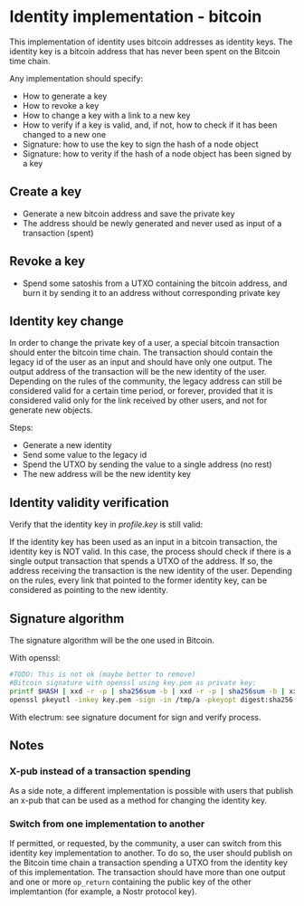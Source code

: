 # Identity implementation - bitcoin
This implementation of identity uses bitcoin addresses as identity keys. The identity key is a bitcoin address that has never been spent on the Bitcoin time chain.

Any implementation should specify:
* How to generate a key
* How to revoke a key
* How to change a key with a link to a new key
* How to verify if a key is valid, and, if not, how to check if it has been changed to a new one
* Signature: how to use the key to sign the hash of a node object
* Signature: how to verity if the hash of a node object has been signed by a key

## Create a key
* Generate a new bitcoin address and save the private key
* The address should be newly generated and never used as input of a transaction (spent)

## Revoke a key
* Spend some satoshis from a UTXO containing the bitcoin address, and burn it by sending it to an address without corresponding private key

## Identity key change
In order to change the private key of a user, a special bitcoin transaction should enter the bitcoin time chain. The transaction should contain the legacy id of the user as an input and should have only one output. The output address of the transaction will be the new identity of the user. Depending on the rules of the community, the legacy address can still be considered valid for a certain time period, or forever, provided that it is considered valid only for the link received by other users, and not for generate new objects.

Steps:

* Generate a new identity
* Send some value to the legacy id
* Spend the UTXO by sending the value to a single address (no rest)
* The new address will be the new identity key

## Identity validity verification
Verify that the identity key in _profile.key_ is still valid:

If the identity key has been used as an input in a bitcoin transaction, the identity key is NOT valid. In this case, the process should check if there is a single output transaction that spends a UTXO of the address. If so, the address receiving the transaction is the new identity of the user. Depending on the rules, every link that pointed to the former identity key, can be considered as pointing to the new identity.

## Signature algorithm
The signature algorithm will be the one used in Bitcoin.

With openssl:
```bash
#TODO: This is not ok (maybe better to remove)
#Bitcoin signature with openssl using key.pem as private key:
printf $HASH | xxd -r -p | sha256sum -b | xxd -r -p | sha256sum -b | xxd -r -p > /tmp/a
openssl pkeyutl -inkey key.pem -sign -in /tmp/a -pkeyopt digest:sha256 | xxd -p -c 256
```

With electrum: see signature document for sign and verify process.

## Notes

### X-pub instead of a transaction spending
As a side note, a different implementation is possible with users that publish an x-pub that can be used as a method for changing the identity key. 

### Switch from one implementation to another
If permitted, or requested, by the community, a user can switch from this identity key implementation to another. To do so, the user should publish on the Bitcoin time chain a transaction spending a UTXO from the identity key of this implementation. The transaction should have more than one output and one or more `op_return` containing the public key of the other implemtantion (for example, a Nostr protocol key).

